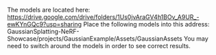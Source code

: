 The models are located here: https://drive.google.com/drive/folders/1Us0jvAraGV4h1BOv_A9UR_-ewKYnGQc9?usp=sharing
Place the following models into this address: GaussianSplatting-NeRF-Showcase/projects/GaussianExample/Assets/GaussianAssets
You may need to switch around the models in order to see correct results. 
